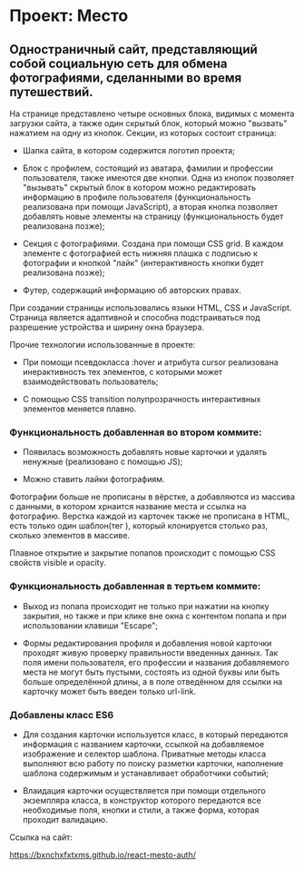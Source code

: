 # Проект: Место 

 

## Одностраничный сайт, представляющий собой социальную сеть для обмена фотографиями, сделанными во время путешествий. 

 

На странице представлено четыре основных блока, видимых с момента загрузки сайта, а также один скрытый блок, который можно "вызвать" нажатием на одну из кнопок. Секции, из которых состоит страница: 

 

* Шапка сайта, в котором содержится логотип проекта; 

 

* Блок с профилем, состоящий из аватара, фамилии и профессии пользователя, также имеются две кнопки. Одна из кнопок позволяет "вызывать" скрытый блок в котором можно редактировать информацию в профиле пользователя (функциональность реализована при помощи JavaScript), а вторая кнопка позволяет добавлять новые элементы на страницу (функциональность будет реализована позже); 

 

* Секция с фотографиями. Создана при помощи CSS grid. В каждом элементе с фотографией есть нижняя плашка с подписью к фотографии и кнопкой "лайк" (интерактивность кнопки будет реализована позже); 

 

* Футер, содержащий информацию об авторских правах. 

 

При создании страницы использовались языки HTML, CSS и JavaScript. Страница является адаптивной и способна подстраиваться под разрешение устройства и ширину окна браузера. 

 

Прочие технологии использованные в проекте: 

 

* При помощи псевдокласса :hover и атрибута сursor реализована инерактивность тех элементов, с которыми может взаимодействовать пользователь; 

 

* С помощью CSS transition полупрозрачность интерактивных элементов меняется плавно. 

 

### Функциональность добавленная во втором коммите: 

 

* Появилась возможность добавлять новые карточки и удалять ненужные (реализовано с помощью JS); 

 

* Можно ставить лайки фотографиям. 

 

Фотографии больше не прописаны в вёрстке, а добавляются из массива с данными, в котором хрнаится название места и ссылка на фотографию. Верстка каждой из карточек также не прописана в HTML, есть только один шаблон(тег <tmplate>), который клонируется столько раз, сколько элементов в массиве. 

 

Плавное открытие и закрытие попапов происходит с помощью CSS свойств visible и opacity. 

 

### Функциональность добавленная в тертьем коммите: 

 

* Выход из попапа происходит не только при нажатии на кнопку закрытия, но также и при клике вне окна с контентом попапа и при использовании клавиши "Escape"; 

 

* Формы редактирования профиля и добавления новой карточки проходят живую проверку правильности введенных данных. Так поля имени пользователя, его профессии и названия добавляемого места не могут быть пустыми, состоять из одной буквы или быть больше определённой длины, а в поле отведённом для ссылки на карточку может быть введен только url-link. 

 

### Добавлены класс ES6 

 

* Для создания карточки используется класс, в который передаются информация с названием карточки, ссылкой на добавляемое изображение и селектор шаблона. Приватные методы класса выполняют всю работу по поиску разметки карточки, наполнение шаблона содержимым и устанавливает обработчики событий; 

 

* Влаидация карточки осуществляется при помощи отдельного экземпляра класса, в конструктор которого передаются все необходимые поля, кнопки и стили, а также форма, которая проходит валидацию. 

 

Ссылка на сайт: 

 

https://bxnchxfxtxms.github.io/react-mesto-auth/